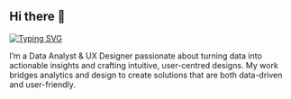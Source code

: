 ## Hi there 👋

[![Typing SVG](https://readme-typing-svg.demolab.com?font=Fira+Code&pause=1000&width=435&lines=Data+Analyst;UI%2FUX+Designer)](https://git.io/typing-svg)

I’m a Data Analyst & UX Designer passionate about turning data into actionable insights and crafting intuitive, user-centred designs. My work bridges analytics and design to create solutions that are both data-driven and user-friendly.
